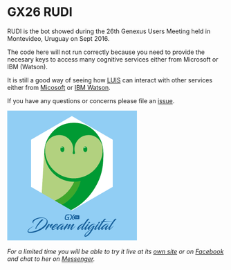 # GX26 RUDI

RUDI is the bot showed during the 26th Genexus Users Meeting held in Montevideo, Uruguay on Sept 2016.

The code here will not run correctly because you need to provide the necesary keys to access many cognitive services either from Microsoft or IBM (Watson).

It is still a good way of seeing how [LUIS](luis.ai/) can interact with other services either from [Micosoft](https://www.microsoft.com/cognitive-services) or [IBM Watson](http://www.ibm.com/watson/).

If you have any questions or concerns please file an [issue](/issues).

<img src="res//RUDIGX26.png" alt="GX26 RUDI" height="300">

_For a limited time you will be able to try it live at its [own site](http://gxrudi.azurewebsites.net/) or on [Facebook](facebook.com/gxrudi) and chat to her on [Messenger](https://www.messenger.com/t/gxrudi)._
